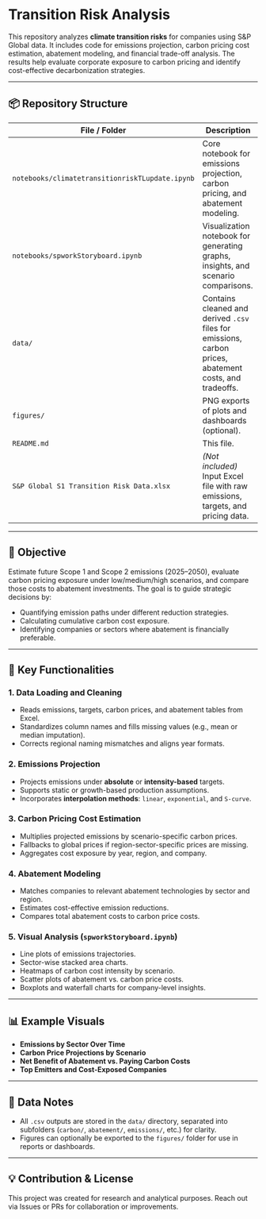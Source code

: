 # Transition Risk Analysis

This repository analyzes **climate transition risks** for companies using S&P Global data. It includes code for emissions projection, carbon pricing cost estimation, abatement modeling, and financial trade-off analysis. The results help evaluate corporate exposure to carbon pricing and identify cost-effective decarbonization strategies.

---

## 📦 Repository Structure

| File / Folder         | Description |
|----------------------|-------------|
| `notebooks/climatetransitionriskTLupdate.ipynb` | Core notebook for emissions projection, carbon pricing, and abatement modeling. |
| `notebooks/spworkStoryboard.ipynb`              | Visualization notebook for generating graphs, insights, and scenario comparisons. |
| `data/`               | Contains cleaned and derived `.csv` files for emissions, carbon prices, abatement costs, and tradeoffs. |
| `figures/`            | PNG exports of plots and dashboards (optional). |
| `README.md`           | This file. |
| `S&P Global S1 Transition Risk Data.xlsx` | *(Not included)* Input Excel file with raw emissions, targets, and pricing data. |

---

## 🎯 Objective

Estimate future Scope 1 and Scope 2 emissions (2025–2050), evaluate carbon pricing exposure under low/medium/high scenarios, and compare those costs to abatement investments. The goal is to guide strategic decisions by:
- Quantifying emission paths under different reduction strategies.
- Calculating cumulative carbon cost exposure.
- Identifying companies or sectors where abatement is financially preferable.

---

## 🔧 Key Functionalities

### 1. Data Loading and Cleaning
- Reads emissions, targets, carbon prices, and abatement tables from Excel.
- Standardizes column names and fills missing values (e.g., mean or median imputation).
- Corrects regional naming mismatches and aligns year formats.

### 2. Emissions Projection
- Projects emissions under **absolute** or **intensity-based** targets.
- Supports static or growth-based production assumptions.
- Incorporates **interpolation methods**: `linear`, `exponential`, and `S-curve`.

### 3. Carbon Pricing Cost Estimation
- Multiplies projected emissions by scenario-specific carbon prices.
- Fallbacks to global prices if region-sector-specific prices are missing.
- Aggregates cost exposure by year, region, and company.

### 4. Abatement Modeling
- Matches companies to relevant abatement technologies by sector and region.
- Estimates cost-effective emission reductions.
- Compares total abatement costs to carbon price costs.

### 5. Visual Analysis (`spworkStoryboard.ipynb`)
- Line plots of emissions trajectories.
- Sector-wise stacked area charts.
- Heatmaps of carbon cost intensity by scenario.
- Scatter plots of abatement vs. carbon price costs.
- Boxplots and waterfall charts for company-level insights.

---

## 📊 Example Visuals

- **Emissions by Sector Over Time**
- **Carbon Price Projections by Scenario**
- **Net Benefit of Abatement vs. Paying Carbon Costs**
- **Top Emitters and Cost-Exposed Companies**

---

## 📁 Data Notes

- All `.csv` outputs are stored in the `data/` directory, separated into subfolders (`carbon/`, `abatement/`, `emissions/`, etc.) for clarity.
- Figures can optionally be exported to the `figures/` folder for use in reports or dashboards.

---

## 💡 Contribution & License

This project was created for research and analytical purposes. Reach out via Issues or PRs for collaboration or improvements.

